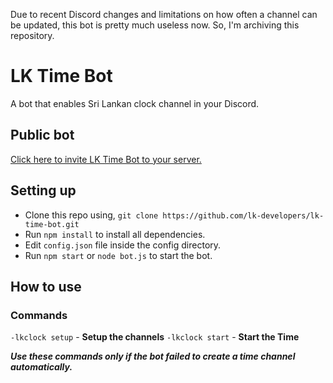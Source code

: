 Due to recent Discord changes and limitations on how often a channel can be updated, this bot is pretty much useless now. So, I'm archiving this repository.

# LK Time Bot
A bot that enables Sri Lankan clock channel in your Discord.

## Public bot
[Click here to invite LK Time Bot to your server.](https://discordapp.com/oauth2/authorize/?permissions=8&scope=bot&client_id=580814511657844737)

## Setting up
- Clone this repo using,
`git clone https://github.com/lk-developers/lk-time-bot.git`
- Run `npm install` to install all dependencies.
- Edit `config.json` file inside the config directory.
- Run `npm start` or `node bot.js` to start the bot.

## How to use
### Commands
 
 `-lkclock setup` - **Setup the channels**
 `-lkclock start` - **Start the Time**

***Use these commands only if the bot failed to create a time channel automatically.***
